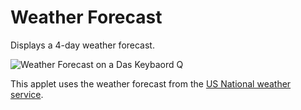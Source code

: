 # Weather Forecast

Displays a 4-day weather forecast.

![Weather Forecast on a Das Keybaord Q](https://raw.githubusercontent.com/daskeyboard/daskeyboard-applet--weather-forecast/master/assets/KeyColorsLegend.png "Q Weather Forecast color legend")

This applet uses the weather forecast from the [US National weather service](https://www.weather.gov/). 

